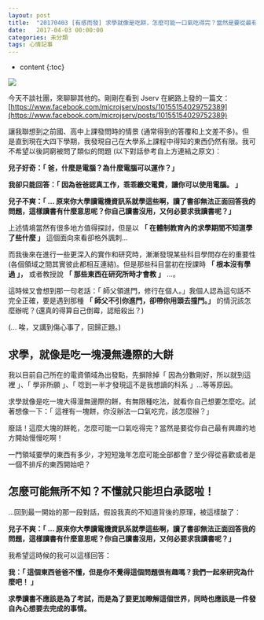 ```yaml
---
layout: post
title:  "20170403 [有感而發] 求學就像是吃餅，怎麼可能一口氣吃得完？當然是要從最有興趣的地方開始慢慢吃啊！"
date:   2017-04-03 00:00:00
categories: 未分類
tags: 心情記事
---
```


* content
{:toc}


![](https://i.imgur.com/DOD1Y4C.jpg)


今天不談社團，來聊聊其他的。剛剛在看到 Jserv 在網路上發的一篇文：[https://www.facebook.com/microjserv/posts/10155154029752389](https://www.facebook.com/microjserv/posts/10155154029752389)

讓我聯想到之前國、高中上課發問時的情景 (通常得到的答覆和上文差不多)。但是直到現在大四下學期，我發現自己在大學系上課程中得知的東西仍然有限。我可不希望以後詞窮被問了類似的問題 (以下對話參考自上方連結之原文)：

**兒子好奇：「 爸，什麼是電腦？為什麼電腦可以運作？」**

**我卻只能回答：「 因為爸爸認真工作，乖乖繳交電費，讓你可以使用電腦。 」**

**兒子不爽：「 ... 原來你大學讀電機資訊系就學這些啊，讀了書卻無法正面回答我的問題，這樣讀書有什麼意思呢？你自己讀書沒用，又何必要求我讀書呢？」**

上述情境當然有很多地方值得探討，但是以 **「 在體制教育內的求學期間不知道學了些什麼 」** 這個面向來看卻格外諷刺...

而我後來在進行一些更深入的實作和研究時，漸漸發現某些科目學問存在的重要性 (各個領域之間其實彼此都相互連結)。但是那些科目當初在授課時 **「 根本沒有學過 」，** 或者教授說 **「 那些東西在研究所時才會教 」** ...。

這時候又會想到那一句老話：「 師父領進門，修行在個人。」我個人認為這句話不完全正確，要是遇到那種 **「 師父不引你進門，卻帶你用頭去撞門。」** 的情況該怎麼辦呢？(還真的得算自己倒霉，認賠殺出？) 

(... 唉，又講到傷心事了，回歸正題。)


## 求學，就像是吃一塊漫無邊際的大餅
我以目前自己所在的電資領域為出發點，先摒除掉「 因為分數剛好，所以就到這裡 」、「 學非所願 」、「 唸到一半才發現這不是我想讀的科系 」...等等原因。

求學就像是吃一塊大得漫無邊際的餅，有無限種吃法，就看你自己想要怎麼吃。試著想像一下：「 這裡有一塊餅，你沒辦法一口氣吃完，該怎麼辦？」

廢話！這麼大塊的餅乾，怎麼可能一口氣吃得完？當然是要從你自己最有興趣的地方開始慢慢吃啊！

一門領域要學的東西有多少，才短短幾年怎麼可能全部都會？至少得從喜歡或者是一個不排斥的東西開始吧？


## 怎麼可能無所不知？不懂就只能坦白承認啦！
...回到最一開始的那一段對話，假設我真的不知道背後的原理，被這樣酸了：

**兒子不爽：「 ... 原來你大學讀電機資訊系就學這些啊，讀了書卻無法正面回答我的問題，這樣讀書有什麼意思呢？你自己讀書沒用，又何必要求我讀書呢？」**

我希望這時候的我可以這樣回答：

**我：「 這個東西爸爸不懂，但是你不覺得這個問題很有趣嗎？我們一起來研究為什麼吧！ 」**

**求學讀書不應該是為了考試，而是為了要更加瞭解這個世界，同時也應該是一件發自內心想要去完成的事情。**